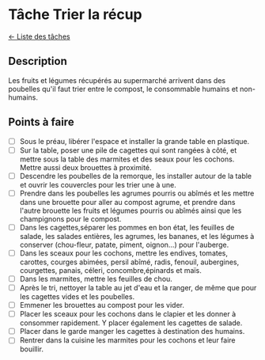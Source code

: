 # Tâche Trier la récup
[← Liste des tâches](../)

## Description
Les fruits et légumes récupérés au supermarché arrivent dans des poubelles qu'il faut trier entre le compost, le consommable humains et non-humains.

## Points à faire

- [ ] Sous le préau, libérer l'espace et installer la grande table en plastique.
- [ ] Sur la table, poser une pile de cagettes qui sont rangées à côté, et mettre sous la table des marmites et des seaux pour les cochons. Mettre aussi deux brouettes à proximité.
- [ ] Descendre les poubelles de la remorque, les installer autour de la table et ouvrir les couvercles pour les trier une à une.
- [ ] Prendre dans les poubelles les agrumes pourris ou abîmés et les mettre dans une brouette pour aller au compost agrume, et prendre dans l'autre brouette les fruits et légumes pourris ou abîmés ainsi que les champignons pour le compost.
- [ ] Dans les cagettes,séparer les pommes en bon état, les feuilles de salade, les salades entières, les agrumes, les bananes, et les légumes à conserver (chou-fleur, patate, piment, oignon...) pour l'auberge.
- [ ] Dans les sceaux pour les cochons, mettre les endives, tomates, carottes, courges abimées, persil abîmé, radis, fenouil, aubergines, courgettes, panais, céleri, concombre,épinards et maïs.
- [ ] Dans les marmites, mettre les feuilles de chou.
- [ ] Après le tri, nettoyer la table au jet d'eau et la ranger, de même que pour les cagettes vides et les poubelles.
- [ ] Emmener les brouettes au compost pour les vider.
- [ ] Placer les sceaux pour les cochons dans le clapier et les donner à consommer rapidement. Y placer également les cagettes de salade.
- [ ] Placer dans le garde manger les cagettes à destination des humains.
- [ ] Rentrer dans la cuisine les marmites pour les cochons et leur faire bouillir.
